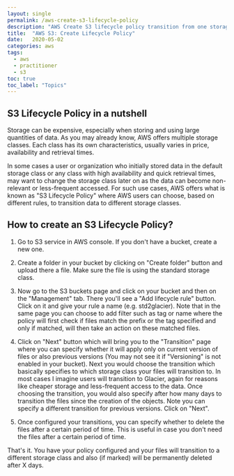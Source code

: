 ```yaml
---
layout: single
permalink: /aws-create-s3-lifecycle-policy
description: "AWS Create S3 lifecycle policy transition from one storage class to another like from standard to glacier"
title:  "AWS S3: Create Lifecycle Policy"
date:   2020-05-02
categories: aws
tags:
  - aws
  - practitioner
  - s3
toc: true
toc_label: "Topics"
---
```


## S3 Lifecycle Policy in a nutshell

Storage can be expensive, especially when storing and using large quantities of data. As you may already know, AWS offers multiple storage classes. Each class has its own characteristics, usually varies in price, availability and retrieval times.

In some cases a user or organization who initially stored data in the default storage class or any class with high availability and quick retrieval times, may want to change the storage class later on as the data can become non-relevant or less-frequent accessed. For such use cases, AWS offers what is known as "S3 Lifecycle Policy" where AWS users can choose, based on different rules, to transition data to different storage classes.

## How to create an S3 Lifecycle Policy?

1. Go to S3 service in AWS console. If you don't have a bucket, create a new one.

2. Create a folder in your bucket by clicking on "Create folder" button and upload there a file. Make sure the file is using the standard storage class.

3. Now go to the S3 buckets page and click on your bucket and then on the "Management" tab. There you'll see a "Add lifecycle rule" button. Click on it and give your rule a name (e.g. std2glacier). Note that in the same page you can choose to add filter such as tag or name where the policy will first check if files match the prefix or the tag specified and only if matched, will then take an action on these matched files.

4. Click on "Next" button which will bring you to the "Transition" page where you can specify whether it will apply only on current version of files or also previous versions (You may not see it if "Versioning" is not enabled in your bucket). Next you would choose the transition which basically specifies to which storage class your files will transition to. In most cases I imagine users will transition to Glacier, again for reasons like cheaper storage and less-frequent access to the data. Once choosing the transition, you would also specify after how many days to transition the files since the creation of the objects. Note you can specify a different transition for previous versions. Click on "Next".

5. Once configured your transitions, you can specify whether to delete the files after a certain period of time. This is useful in case you don't need the files after a certain period of time.

That's it. You have your policy configured and your files will transition to a different storage class and also (if marked) will be permanently deleted after X days.
